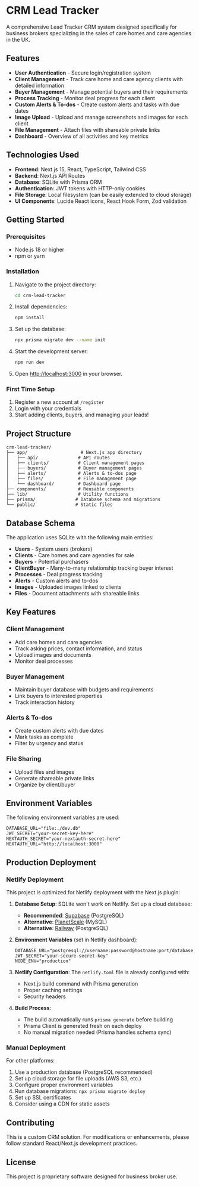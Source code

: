 # CRM Lead Tracker

A comprehensive Lead Tracker CRM system designed specifically for business brokers specializing in the sales of care homes and care agencies in the UK.

## Features

- **User Authentication** - Secure login/registration system
- **Client Management** - Track care home and care agency clients with detailed information
- **Buyer Management** - Manage potential buyers and their requirements
- **Process Tracking** - Monitor deal progress for each client
- **Custom Alerts & To-dos** - Create custom alerts and tasks with due dates
- **Image Upload** - Upload and manage screenshots and images for each client
- **File Management** - Attach files with shareable private links
- **Dashboard** - Overview of all activities and key metrics

## Technologies Used

- **Frontend**: Next.js 15, React, TypeScript, Tailwind CSS
- **Backend**: Next.js API Routes
- **Database**: SQLite with Prisma ORM
- **Authentication**: JWT tokens with HTTP-only cookies
- **File Storage**: Local filesystem (can be easily extended to cloud storage)
- **UI Components**: Lucide React icons, React Hook Form, Zod validation

## Getting Started

### Prerequisites

- Node.js 18 or higher
- npm or yarn

### Installation

1. Navigate to the project directory:
   ```bash
   cd crm-lead-tracker
   ```

2. Install dependencies:
   ```bash
   npm install
   ```

3. Set up the database:
   ```bash
   npx prisma migrate dev --name init
   ```

4. Start the development server:
   ```bash
   npm run dev
   ```

5. Open [http://localhost:3000](http://localhost:3000) in your browser.

### First Time Setup

1. Register a new account at `/register`
2. Login with your credentials
3. Start adding clients, buyers, and managing your leads!

## Project Structure

```
crm-lead-tracker/
├── app/                    # Next.js app directory
│   ├── api/               # API routes
│   ├── clients/           # Client management pages
│   ├── buyers/            # Buyer management pages
│   ├── alerts/            # Alerts & to-dos page
│   ├── files/             # File management page
│   └── dashboard/         # Dashboard page
├── components/            # Reusable components
├── lib/                   # Utility functions
├── prisma/               # Database schema and migrations
└── public/               # Static files
```

## Database Schema

The application uses SQLite with the following main entities:

- **Users** - System users (brokers)
- **Clients** - Care homes and care agencies for sale
- **Buyers** - Potential purchasers
- **ClientBuyer** - Many-to-many relationship tracking buyer interest
- **Processes** - Deal progress tracking
- **Alerts** - Custom alerts and to-dos
- **Images** - Uploaded images linked to clients
- **Files** - Document attachments with shareable links

## Key Features

### Client Management
- Add care homes and care agencies
- Track asking prices, contact information, and status
- Upload images and documents
- Monitor deal processes

### Buyer Management
- Maintain buyer database with budgets and requirements
- Link buyers to interested properties
- Track interaction history

### Alerts & To-dos
- Create custom alerts with due dates
- Mark tasks as complete
- Filter by urgency and status

### File Sharing
- Upload files and images
- Generate shareable private links
- Organize by client/buyer

## Environment Variables

The following environment variables are used:

```env
DATABASE_URL="file:./dev.db"
JWT_SECRET="your-secret-key-here"
NEXTAUTH_SECRET="your-nextauth-secret-here"
NEXTAUTH_URL="http://localhost:3000"
```

## Production Deployment

### Netlify Deployment

This project is optimized for Netlify deployment with the Next.js plugin:

1. **Database Setup**: SQLite won't work on Netlify. Set up a cloud database:
   - **Recommended**: [Supabase](https://supabase.com) (PostgreSQL)
   - **Alternative**: [PlanetScale](https://planetscale.com) (MySQL)
   - **Alternative**: [Railway](https://railway.app) (PostgreSQL)

2. **Environment Variables** (set in Netlify dashboard):
   ```env
   DATABASE_URL="postgresql://username:password@hostname:port/database"
   JWT_SECRET="your-secure-secret-key"
   NODE_ENV="production"
   ```

3. **Netlify Configuration**: The `netlify.toml` file is already configured with:
   - Next.js build command with Prisma generation
   - Proper caching settings
   - Security headers

4. **Build Process**:
   - The build automatically runs `prisma generate` before building
   - Prisma Client is generated fresh on each deploy
   - No manual migration needed (Prisma handles schema sync)

### Manual Deployment

For other platforms:

1. Use a production database (PostgreSQL recommended)
2. Set up cloud storage for file uploads (AWS S3, etc.)
3. Configure proper environment variables
4. Run database migrations: `npx prisma migrate deploy`
5. Set up SSL certificates
6. Consider using a CDN for static assets

## Contributing

This is a custom CRM solution. For modifications or enhancements, please follow standard React/Next.js development practices.

## License

This project is proprietary software designed for business broker use.
